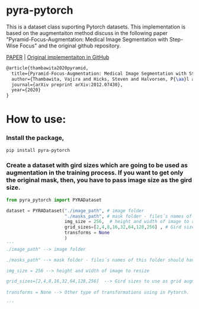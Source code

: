 # pyra-pytorch

This is a dataset class suporting Pytorch datasets. This implementation is based on the augmentaiton method discuss in the following paper "Pyramid-Focus-Augmentation: Medical Image Segmentation
with Step-Wise Focus" and the original github repository. 

[PAPER](https://arxiv.org/pdf/2012.07430v1.pdf) | [Original implementaiton in GitHub](https://vlbthambawita.github.io/PYRA/)



```latex
@article{thambawita2020pyramid,
  title={Pyramid-Focus-Augmentation: Medical Image Segmentation with Step-Wise Focus},
  author={Thambawita, Vajira and Hicks, Steven and Halvorsen, P{\aa}l and Riegler, Michael A},
  journal={arXiv preprint arXiv:2012.07430},
  year={2020}
}
```

# How to use:

### Install the package,
```bash
pip install pyra-pytorch
```

### Create a dataset with gird sizes which are going to be used as augmentation in the training process. If you want to get only the original mask, then, you have to pass image size as the gird size. 

```python
from pyra_pytorch import PYRADataset

dataset = PYRADataset("./image_path", # image folder
                      "./masks_path", # mask folder - files´s names of this folder should have image names as prefix to find correct image and mask pairs.
                      img_size = 256,  # height and width of image to resize
                      grid_sizes=[2,4,8,16,32,64,128,256] , # Gird sizes to use as grid augmentation. Note that, the image size after resizing ()
                      transforms = None
                      )
'''
./image_path" --> image folder

./masks_path" --> mask folder - files´s names of this folder should have image names as prefix to find correct image and mask pairs.

img_size = 256 --> height and width of image to resize

grid_sizes=[2,4,8,16,32,64,128,256]  --> Gird sizes to use as grid augmentation. Note that, the image size after resizing (in this case, it is 256) shoud be divisible by these grid sizes.
                      
transforms = None --> Other type of transformations using in Pytorch. 

'''
```

